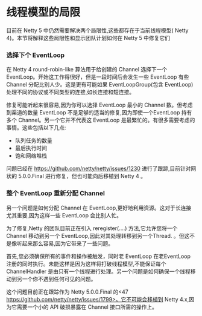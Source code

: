 线程模型的局限
====

目前在 Netty 5 中仍然需要解决两个局限性,这些都存在于当前线程模型( Netty 4)。本节将解释这些局限性和显示团队计划如何在 Netty 5 中修复它们

### 选择下个 EventLoop

在 Netty 4 round-robin-like 算法用于给创建的 Channel 选择下一个 EventLoop。开始这工作得很好，但是一段时间后会发生一些 EventLoop 有些 Channel 分配比别人少。这是更有可能如果
EventLoopGroup(包含 EventLoop)处理不同的协议或不同类型的连接,如长连接和短连接。

修复可能听起来很容易,因为你可以选择 EventLoop 最小的 Channel 数。但考虑到渠道的数量 EventLoop 不是足够的适当的修复,因为即使一个EventLoop 持有多个 Channel。另一个它并不代表这 EventLoop 是最繁忙的。有很多需要考虑的事情。这些包括以下几点:

* 队列任务的数量
* 最后执行时间
* 饱和网络堆栈

问题已经在 <https://github.com/netty/netty/issues/1230> 进行了跟踪,目前针对网状的 5.0.0.Final 进行修复，但也可能向后移植到 Netty 4 。

### 整个 EventLoop 重新分配 Channel

另一个问题是如何分配 Channel 在 EventLoop,更好地利用资源。这对于长连接尤其重要,因为这样一些 EventLoop 会比别人忙。

为了修复,Netty 的团队目前正在引入 reregister(....) 方法,它允许您将一个 Channel 移动到另一个 EventLoop,因此对其处理转移到另一个Thread. 。但这不是像听起来那么容易,因为它带来了一些问题。

首先,您必须确保所有的事件和操作被触发，同时老 EventLoop 在老EventLoop 注册的同时执行。未能这样是因为这样将打破线程模型,不能保证每个 ChannelHandler 是由只有一个线程进行处理。另一个问题是如何确保一个线程移动到另一个你不遇到任何可见的问题。

这个问题目前正在跟踪作为 Netty 5.0.0.Final 的<47 https://github.com/netty/netty/issues/1799>。它不可能会移植到 Netty 4.x,因为它需要一个小的 API 破损暴露在 Channel 接口所需的操作上。






